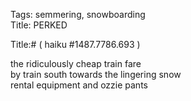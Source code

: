 Tags: semmering, snowboarding  
Title: PERKED  
  
Title:# ( haiku #1487.7786.693 )  
  
the ridiculously cheap train fare  
by train south towards the lingering snow  
rental equipment and ozzie pants  
